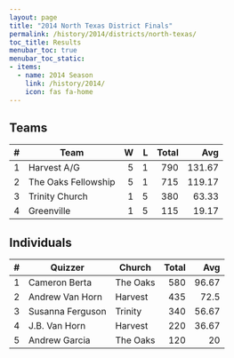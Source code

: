 ```yaml
---
layout: page
title: "2014 North Texas District Finals"
permalink: /history/2014/districts/north-texas/
toc_title: Results
menubar_toc: true
menubar_toc_static:
- items:
  - name: 2014 Season
    link: /history/2014/
    icon: fas fa-home
---
```


## Teams

|    # | Team                |    W |    L | Total |    Avg |
| ---: | ------------------- | ---: | ---: | ----: | -----: |
|    1 | Harvest A/G         |    5 |    1 |   790 | 131.67 |
|    2 | The Oaks Fellowship |    5 |    1 |   715 | 119.17 |
|    3 | Trinity Church      |    1 |    5 |   380 |  63.33 |
|    4 | Greenville          |    1 |    5 |   115 |  19.17 |

## Individuals

|    # | Quizzer          | Church   | Total |   Avg |
| ---: | ---------------- | -------- | ----: | ----: |
|    1 | Cameron Berta    | The Oaks |   580 | 96.67 |
|    2 | Andrew Van Horn  | Harvest  |   435 |  72.5 |
|    3 | Susanna Ferguson | Trinity  |   340 | 56.67 |
|    4 | J.B. Van Horn    | Harvest  |   220 | 36.67 |
|    5 | Andrew Garcia    | The Oaks |   120 |    20 |
